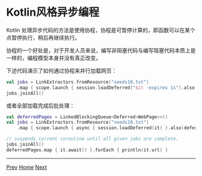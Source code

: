 Kotlin风格异步编程
=

Kotlin 处理异步代码的方法是使用协程，协程是可暂停计算的，即函数可以在某个点暂停执行，稍后再继续执行。

协程的一个好处是，对于开发人员来说，编写非阻塞代码与编写阻塞代码本质上是一样的，编程模型本身并没有真正改变。

下述代码演示了如何通过协程来并行加载网页：

```kotlin
val jobs = LinkExtractors.fromResource("seeds10.txt")
    .map { scope.launch { session.loadDeferred("$it -expires 1s").also { println(it.url) } } }
jobs.joinAll()
```

或者全部加载完成后批处理：

```kotlin
val deferredPages = LinkedBlockingQueue<Deferred<WebPage>>()
val jobs = LinkExtractors.fromResource("seeds10.txt")
    .map { scope.launch { async { session.loadDeferred(it) }.also(deferredPages::add) } }

// suspends current coroutine until all given jobs are complete.
jobs.joinAll()
deferredPages.map { it.await() }.forEach { println(it.url) }
```

------

[Prev](6Java-style-async.md) [Home](1home.md) [Next](8continuous-crawling.md)
